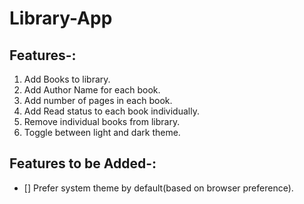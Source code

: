 # Library-App

## Features-:
1. Add Books to library.
2. Add Author Name for each book.
3. Add number of pages in each book.
4. Add Read status to each book individually.
5. Remove individual books from library.
6. Toggle between light and dark theme.

## Features to be Added-:
- [] Prefer system theme by default(based on browser preference).
